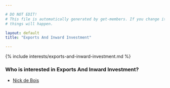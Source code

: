 ```yaml
---

# DO NOT EDIT!
# This file is automatically generated by get-members. If you change it, bad
# things will happen.

layout: default
title: "Exports And Inward Investment"

---
```


{% include interests/exports-and-inward-investment.md %}

### Who is interested in Exports And Inward Investment?


* [Nick de Bois](../members/nick-de-bois.html)
